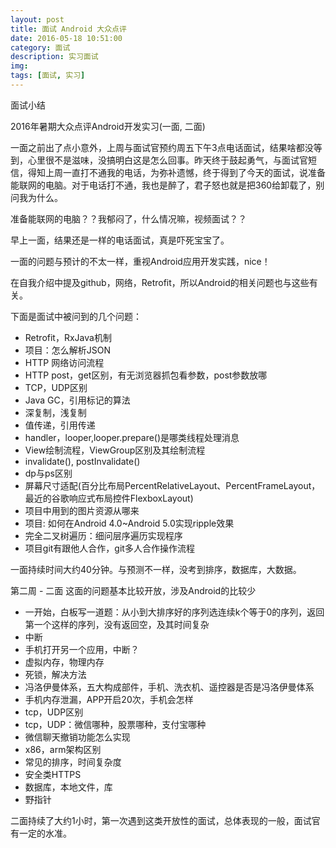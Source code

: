 ```yaml
---
layout: post
title: 面试 Android 大众点评
date: 2016-05-18 10:51:00
category: 面试
description: 实习面试
img:    
tags: [面试, 实习]
---
```


面试小结

2016年暑期大众点评Android开发实习(一面, 二面)

一面之前出了点小意外，上周与面试官预约周五下午3点电话面试，结果啥都没等到，心里很不是滋味，没搞明白这是怎么回事。昨天终于鼓起勇气，与面试官短信，得知上周一直打不通我的电话，为弥补遗憾，终于得到了今天的面试，说准备能联网的电脑。对于电话打不通，我也是醉了，君子怒也就是把360给卸载了，别问我为什么。

准备能联网的电脑？？我郁闷了，什么情况嘛，视频面试？？

早上一面，结果还是一样的电话面试，真是吓死宝宝了。

一面的问题与预计的不太一样，重视Android应用开发实践，nice！

在自我介绍中提及github，网络，Retrofit，所以Android的相关问题也与这些有关。

下面是面试中被问到的几个问题：

* Retrofit，RxJava机制
* 项目：怎么解析JSON
* HTTP 网络访问流程
* HTTP post，get区别，有无浏览器抓包看参数，post参数放哪
* TCP，UDP区别
* Java GC，引用标记的算法
* 深复制，浅复制
* 值传递，引用传递
* handler，looper,looper.prepare()是哪类线程处理消息
* View绘制流程，ViewGroup区别及其绘制流程
* invalidate(), postInvalidate()
* dp与ps区别
* 屏幕尺寸适配(百分比布局PercentRelativeLayout、PercentFrameLayout，最近的谷歌响应式布局控件FlexboxLayout)
* 项目中用到的图片资源从哪来
* 项目: 如何在Android 4.0~Android 5.0实现ripple效果
* 完全二叉树遍历：细问层序遍历实现程序
* 项目git有跟他人合作，git多人合作操作流程

一面持续时间大约40分钟。与预测不一样，没考到排序，数据库，大数据。

第二周 - 二面
这面的问题基本比较开放，涉及Android的比较少

* 一开始，白板写一道题：从小到大排序好的序列选连续k个等于0的序列，返回第一个这样的序列，没有返回空，及其时间复杂
* 中断
* 手机打开另一个应用，中断？
* 虚拟内存，物理内存
* 死锁，解决方法
* 冯洛伊曼体系，五大构成部件，手机、洗衣机、遥控器是否是冯洛伊曼体系
* 手机内存泄漏，APP开启20次，手机会怎样
* tcp，UDP区别
* tcp，UDP：微信哪种，股票哪种，支付宝哪种
* 微信聊天撤销功能怎么实现
* x86，arm架构区别
* 常见的排序，时间复杂度
* 安全类HTTPS
* 数据库，本地文件，库
* 野指针

二面持续了大约1小时，第一次遇到这类开放性的面试，总体表现的一般，面试官有一定的水准。
